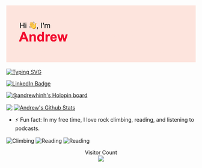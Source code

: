 ![title](./header.png)

[![Typing SVG](https://readme-typing-svg.herokuapp.com?font=Fira+Code&size=30&duration=3000&pause=1000&color=F70000&background=29F0FF00&width=435&lines=Full-Stack+ML+Engineer;UCM+CS+Freshman;Other+Prestigious+Title)](https://git.io/typing-svg)

<a href="https://www.linkedin.com/in/andrewhinh"><img src="https://img.shields.io/badge/-andrewhinh-blue?style=for-the-badge&logo=linkedin&logoColor=white" alt="LinkedIn Badge"></a>

[![@andrewhinh's Holopin board](https://holopin.me/andrewhinh)](https://holopin.io/@andrewhinh)

<a href="https://github.com/anuraghazra/github-readme-stats"><img align="center" height="230" src="https://github-readme-stats.vercel.app/api/top-langs/?username=andrewhinh&theme=radical&hide_border=true" /></a> 
<a href="https://github.com/anuraghazra/github-readme-stats"><img align="center" height="230" src="https://github-readme-stats.vercel.app/api?username=andrewhinh&count_private=true&show_icons=true&include_all_commits=true&theme=radical&hide_border=true" alt="Andrew's Github Stats" /></a>

- ⚡ Fun fact: In my free time, I love rock climbing, reading, and listening to podcasts.
<p align="left"> 
<img align="center" alt="Climbing" height="210" src="https://media.giphy.com/media/4EFsQt657jDzdCcClx/giphy.gif">
<img align="center" alt="Reading" height="210" src="https://media.giphy.com/media/51XVqRxtB4jqo/giphy.gif">
<img align="center" alt="Reading" height="210" src="https://media.giphy.com/media/4qY3r5eal0xH2/giphy.gif">
</p>

<p align="center"> 
  Visitor Count<br>
  <img src="https://profile-counter.glitch.me/andrewhinh/count.svg" />
</p>
